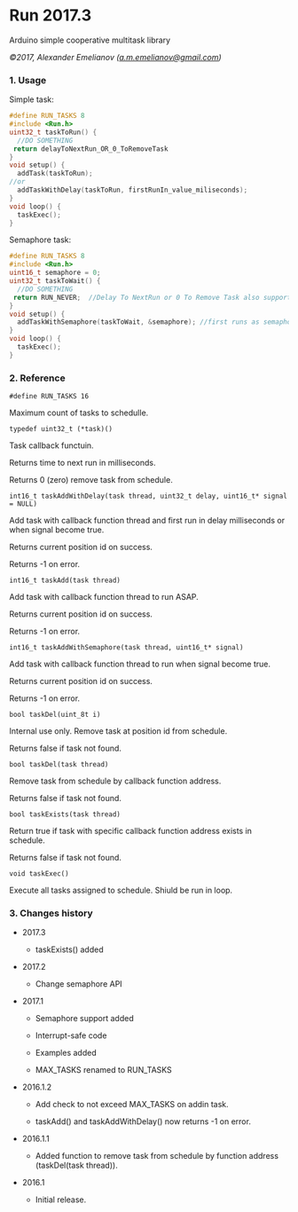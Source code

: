 # Run 2017.3

Arduino simple cooperative multitask library

*&copy;2017, Alexander Emelianov (a.m.emelianov@gmail.com)*

### 1. Usage

Simple task:

```c
#define RUN_TASKS 8
#include <Run.h>
uint32_t taskToRun() {
  //DO SOMETHING
 return delayToNextRun_OR_0_ToRemoveTask
}
void setup() {
  addTask(taskToRun);
//or
  addTaskWithDelay(taskToRun, firstRunIn_value_miliseconds);
}
void loop() {
  taskExec();
}
```

Semaphore task:

```c
#define RUN_TASKS 8
#include <Run.h>
uint16_t semaphore = 0;
uint32_t taskToWait() {
  //DO SOMETHING
 return RUN_NEVER;	//Delay To NextRun or 0 To Remove Task also supported
}
void setup() {
  addTaskWithSemaphore(taskToWait, &semaphore);	//first runs as semaphore become non-zerro
}
void loop() {
  taskExec();
}
```

### 2. Reference
`#define RUN_TASKS 16`

Maximum count of tasks to schedulle.

`typedef uint32_t (*task)()`

Task callback functuin.

Returns time to next run in milliseconds.

Returns 0 (zero) remove task from schedule.

`int16_t taskAddWithDelay(task thread, uint32_t delay, uint16_t* signal = NULL)`

Add task with callback function thread and first run in delay milliseconds or when signal become true.

Returns current position id on success.

Returns -1 on error.

`int16_t taskAdd(task thread)`

Add task with callback function thread to run ASAP.

Returns current position id on success.

Returns -1 on error.

`int16_t taskAddWithSemaphore(task thread, uint16_t* signal)`

Add task with callback function thread to run when signal become true.

Returns current position id on success.

Returns -1 on error.

`bool taskDel(uint_8t i)`

Internal use only. Remove task at position id from schedule.

Returns false if task not found.

`bool taskDel(task thread)`

Remove task from schedule by callback function address.

Returns false if task not found.

`bool taskExists(task thread)`

Return true if task with specific callback function address exists in schedule.

Returns false if task not found.

`void taskExec()`

Execute all tasks assigned to schedule. Shiuld be run in loop.

### 3. Changes history
* 2017.3

  * taskExists() added

* 2017.2

  * Change semaphore API
 
* 2017.1

  * Semaphore support added

  * Interrupt-safe code

  * Examples added

  * MAX_TASKS renamed to RUN_TASKS

* 2016.1.2

  * Add check to not exceed MAX_TASKS on addin task.

  * taskAdd() and taskAddWithDelay() now returns -1 on error.

* 2016.1.1

  * Added function to remove task from schedule by function address (taskDel(task thread)).

* 2016.1

  * Initial release.
